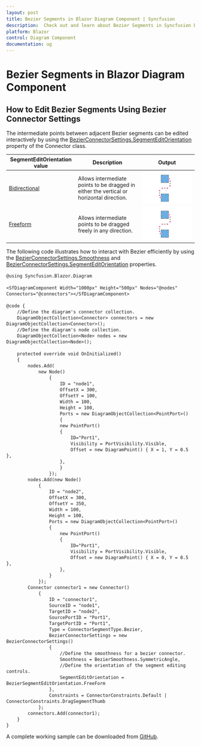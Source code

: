 ```yaml
---
layout: post
title: Bezier Segments in Blazor Diagram Component | Syncfusion
description:  Check out and learn about Bezier Segments in Syncfusion Blazor Diagram component and much more details.
platform: Blazor
control: Diagram Component
documentation: ug
---
```


# Bezier Segments in Blazor Diagram Component

## How to Edit Bezier Segments Using Bezier Connector Settings

The intermediate points between adjacent Bezier segments can be edited interactively by using the [BezierConnectorSettings.SegmentEditOrientation](https://help.syncfusion.com/cr/blazor/Syncfusion.Blazor.Diagram.BezierConnectorSettings.html#Syncfusion_Blazor_Diagram_BezierConnectorSettings_SegmentEditOrientation) property of the Connector class.

| SegmentEditOrientation value | Description | Output |
|-------- | -------- | -------- |
| [Bidirectional](https://help.syncfusion.com/cr/blazor/Syncfusion.Blazor.Diagram.BezierSegmentEditOrientation.html#Syncfusion_Blazor_Diagram_BezierSegmentEditOrientation_Bidirectional) | Allows intermediate points to be dragged in either the vertical or horizontal direction. | ![Bidirectional](../../../../images/Bidirectional.gif) |
| [Freeform](https://help.syncfusion.com/cr/blazor/Syncfusion.Blazor.Diagram.BezierSegmentEditOrientation.html#Syncfusion_Blazor_Diagram_BezierSegmentEditOrientation_FreeForm) | Allows intermediate points to be dragged freely in any direction. | ![Freeform](../../../../images/Freeform.gif) |

The following code illustrates how to interact with Bezier efficiently by using the [BezierConnectorSettings.Smoothness](https://help.syncfusion.com/cr/blazor/Syncfusion.Blazor.Diagram.BezierConnectorSettings.html#Syncfusion_Blazor_Diagram_BezierConnectorSettings_Smoothness) and [BezierConnectorSettings.SegmentEditOrientation](https://help.syncfusion.com/cr/blazor/Syncfusion.Blazor.Diagram.BezierConnectorSettings.html#Syncfusion_Blazor_Diagram_BezierConnectorSettings_SegmentEditOrientation) properties.

```cshtml
@using Syncfusion.Blazor.Diagram

<SfDiagramComponent Width="1000px" Height="500px" Nodes="@nodes" Connectors="@connectors"></SfDiagramComponent>

@code {
    //Define the diagram's connector collection.
    DiagramObjectCollection<Connector> connectors = new DiagramObjectCollection<Connector>();
    //Define the diagram's node collection.
    DiagramObjectCollection<Node> nodes = new DiagramObjectCollection<Node>();

    protected override void OnInitialized()
    {
        nodes.Add(
            new Node()
                {
                    ID = "node1",
                    OffsetX = 300,
                    OffsetY = 100,
                    Width = 100,
                    Height = 100,
                    Ports = new DiagramObjectCollection<PointPort>()
                    {
                    new PointPort()
                    {
                        ID="Port1",
                        Visibility = PortVisibility.Visible,
                        Offset = new DiagramPoint() { X = 1, Y = 0.5 },
                    },
                    }
                });
        nodes.Add(new Node()
            {
                ID = "node2",
                OffsetX = 300,
                OffsetY = 350,
                Width = 100,
                Height = 100,
                Ports = new DiagramObjectCollection<PointPort>()
                {
                    new PointPort()
                    {
                        ID="Port1",
                        Visibility = PortVisibility.Visible,
                        Offset = new DiagramPoint() { X = 0, Y = 0.5 },
                    },
                }
            });
        Connector connector1 = new Connector()
            {
                ID = "connector1",
                SourceID = "node1",
                TargetID = "node2",
                SourcePortID = "Port1",
                TargetPortID = "Port1",
                Type = ConnectorSegmentType.Bezier,
                BezierConnectorSettings = new BezierConnectorSettings() 
                { 
                    //Define the smoothness for a bezier connector.
                    Smoothness = BezierSmoothness.SymmetricAngle,
                    //Define the orientation of the segment editing controls.
                    SegmentEditOrientation = BezierSegmentEditOrientation.FreeForm
                },
                Constraints = ConnectorConstraints.Default | ConnectorConstraints.DragSegmentThumb
            };
        connectors.Add(connector1);
    }
}
```
A complete working sample can be downloaded from [GitHub](https://github.com/SyncfusionExamples/Blazor-Diagram-Examples/tree/master/UG-Samples/Connectors/Segments).

